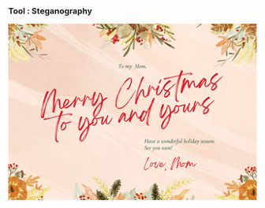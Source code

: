 ### Tool : Steganography
![image alt](https://github.com/ekkapongwa/ecard/blob/main/ecard.png?raw=true)
